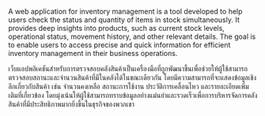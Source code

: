 A web application for inventory management is a tool developed to help users check the status and quantity of items in stock simultaneously. It provides deep insights into products, such as current stock levels, operational status, movement history, and other relevant details. The goal is to enable users to access precise and quick information for efficient inventory management in their business operations.

เว็บแอปพลิเคชันสำหรับการตรวจสอบคลังสินค้าเป็นเครื่องมือที่ถูกพัฒนาขึ้นเพื่อช่วยให้ผู้ใช้สามารถตรวจสอบสถานะและจำนวนสินค้าที่มีในคลังได้ในขณะเดียวกัน โดยมีความสามารถที่จะแสดงข้อมูลเชิงลึกเกี่ยวกับสินค้า เช่น จำนวนคงเหลือ สถานะการใช้งาน ประวัติการเคลื่อนไหว และรายละเอียดเพิ่มเติมที่เกี่ยวข้อง โดยมุ่งเน้นให้ผู้ใช้สามารถทราบข้อมูลอย่างแม่นยำและรวดเร็วเพื่อการบริหารจัดการคลังสินค้าที่มีประสิทธิภาพมากยิ่งขึ้นในธุรกิจของพวกเขา
